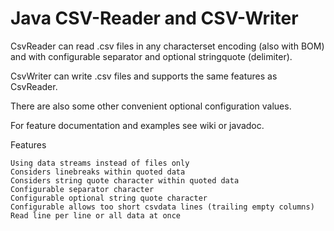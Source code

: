 # Java CSV-Reader and CSV-Writer

CsvReader can read .csv files in any characterset encoding (also with BOM) and with configurable separator and optional stringquote (delimiter).

CsvWriter can write .csv files and supports the same features as CsvReader.

There are also some other convenient optional configuration values.

For feature documentation and examples see wiki or javadoc.

Features

    Using data streams instead of files only
    Considers linebreaks within quoted data
    Considers string quote character within quoted data
    Configurable separator character
    Configurable optional string quote character
    Configurable allows too short csvdata lines (trailing empty columns)
    Read line per line or all data at once
